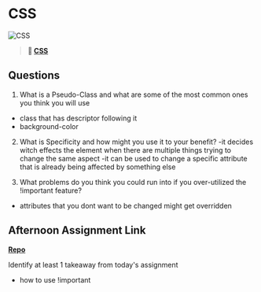 # CSS

![CSS](https://bcw.blob.core.windows.net/public/cssUnit/1411879719053976)

> **📖 [CSS](https://codeworksacademy.com/fs-student-guide/resources/wk1/03-CSS)**

## Questions

1. What is a Pseudo-Class and what are some of the most common ones you think you will use  
- class that has descriptor following it
- background-color

2. What is Specificity and how might you use it to your benefit?
-it decides witch effects the element when there are multiple things trying to change the same aspect
-it can be used to change a specific attribute that is already being affected by something else 

3. What problems do you think you could run into if you over-utilized the !important feature?
- attributes that you dont want to be changed might get overridden

## Afternoon Assignment Link

**[Repo](https://github.com/BrysonBloom/cool-site)**

Identify at least 1 takeaway from today's assignment
- how to use !important

